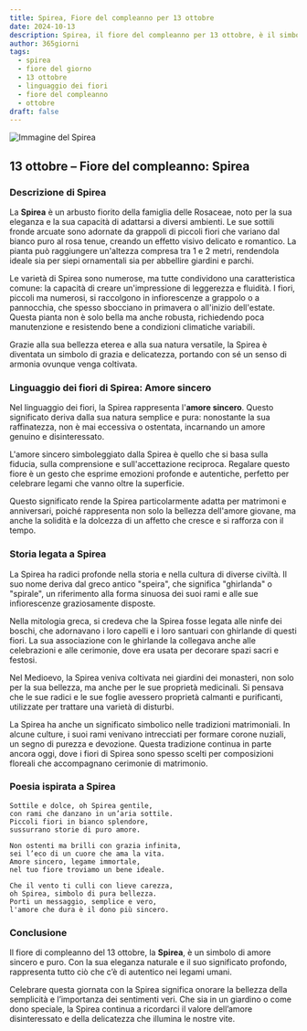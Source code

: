 ```yaml
---
title: Spirea, Fiore del compleanno per 13 ottobre
date: 2024-10-13
description: Spirea, il fiore del compleanno per 13 ottobre, è il simbolo di Amore sincero. Scopri il suo significato unico, le storie affascinanti e la poesia che celebra la sua bellezza.
author: 365giorni
tags:
  - spirea
  - fiore del giorno
  - 13 ottobre
  - linguaggio dei fiori
  - fiore del compleanno
  - ottobre
draft: false
---
```


![Immagine del Spirea](https://cdn.pixabay.com/photo/2020/04/21/04/50/meadowsweet-trees-5070844_1280.jpg)


## 13 ottobre – Fiore del compleanno: Spirea

### Descrizione di Spirea

La **Spirea** è un arbusto fiorito della famiglia delle Rosaceae, noto per la sua eleganza e la sua capacità di adattarsi a diversi ambienti. Le sue sottili fronde arcuate sono adornate da grappoli di piccoli fiori che variano dal bianco puro al rosa tenue, creando un effetto visivo delicato e romantico. La pianta può raggiungere un'altezza compresa tra 1 e 2 metri, rendendola ideale sia per siepi ornamentali sia per abbellire giardini e parchi.

Le varietà di Spirea sono numerose, ma tutte condividono una caratteristica comune: la capacità di creare un'impressione di leggerezza e fluidità. I fiori, piccoli ma numerosi, si raccolgono in infiorescenze a grappolo o a pannocchia, che spesso sbocciano in primavera o all'inizio dell'estate. Questa pianta non è solo bella ma anche robusta, richiedendo poca manutenzione e resistendo bene a condizioni climatiche variabili.

Grazie alla sua bellezza eterea e alla sua natura versatile, la Spirea è diventata un simbolo di grazia e delicatezza, portando con sé un senso di armonia ovunque venga coltivata.

### Linguaggio dei fiori di Spirea: Amore sincero

Nel linguaggio dei fiori, la Spirea rappresenta l'**amore sincero**. Questo significato deriva dalla sua natura semplice e pura: nonostante la sua raffinatezza, non è mai eccessiva o ostentata, incarnando un amore genuino e disinteressato.

L'amore sincero simboleggiato dalla Spirea è quello che si basa sulla fiducia, sulla comprensione e sull'accettazione reciproca. Regalare questo fiore è un gesto che esprime emozioni profonde e autentiche, perfetto per celebrare legami che vanno oltre la superficie.

Questo significato rende la Spirea particolarmente adatta per matrimoni e anniversari, poiché rappresenta non solo la bellezza dell'amore giovane, ma anche la solidità e la dolcezza di un affetto che cresce e si rafforza con il tempo.

### Storia legata a Spirea

La Spirea ha radici profonde nella storia e nella cultura di diverse civiltà. Il suo nome deriva dal greco antico "speira", che significa "ghirlanda" o "spirale", un riferimento alla forma sinuosa dei suoi rami e alle sue infiorescenze graziosamente disposte.

Nella mitologia greca, si credeva che la Spirea fosse legata alle ninfe dei boschi, che adornavano i loro capelli e i loro santuari con ghirlande di questi fiori. La sua associazione con le ghirlande la collegava anche alle celebrazioni e alle cerimonie, dove era usata per decorare spazi sacri e festosi.

Nel Medioevo, la Spirea veniva coltivata nei giardini dei monasteri, non solo per la sua bellezza, ma anche per le sue proprietà medicinali. Si pensava che le sue radici e le sue foglie avessero proprietà calmanti e purificanti, utilizzate per trattare una varietà di disturbi.

La Spirea ha anche un significato simbolico nelle tradizioni matrimoniali. In alcune culture, i suoi rami venivano intrecciati per formare corone nuziali, un segno di purezza e devozione. Questa tradizione continua in parte ancora oggi, dove i fiori di Spirea sono spesso scelti per composizioni floreali che accompagnano cerimonie di matrimonio.

### Poesia ispirata a Spirea

```
Sottile e dolce, oh Spirea gentile,  
con rami che danzano in un’aria sottile.  
Piccoli fiori in bianco splendore,  
sussurrano storie di puro amore.  

Non ostenti ma brilli con grazia infinita,  
sei l’eco di un cuore che ama la vita.  
Amore sincero, legame immortale,  
nel tuo fiore troviamo un bene ideale.  

Che il vento ti culli con lieve carezza,  
oh Spirea, simbolo di pura bellezza.  
Porti un messaggio, semplice e vero,  
l'amore che dura è il dono più sincero.  
```

### Conclusione

Il fiore di compleanno del 13 ottobre, la **Spirea**, è un simbolo di amore sincero e puro. Con la sua eleganza naturale e il suo significato profondo, rappresenta tutto ciò che c’è di autentico nei legami umani.

Celebrare questa giornata con la Spirea significa onorare la bellezza della semplicità e l’importanza dei sentimenti veri. Che sia in un giardino o come dono speciale, la Spirea continua a ricordarci il valore dell’amore disinteressato e della delicatezza che illumina le nostre vite.
